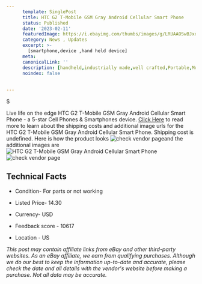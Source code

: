 ```yaml
---
      template: SinglePost
      title: HTC G2 T-Mobile GSM Gray Android Cellular Smart Phone
      status: Published
      date: '2023-02-11'
      featuredImage: https://i.ebayimg.com/thumbs/images/g/LRUAAOSwBJxdRPWw/s-l225.jpg
      category: News , Updates
      excerpt: >-
        [smartphone,device ,hand held device]
      meta:
      canonicalLink: ''
      description: [handheld,industrially made,well crafted,Portable,Mobile,Compact,Convenient,Lightweight,Maneuverable,Man-portable,Miniature,Carriable,Hand-held,Light,Holdable,Transportable,Mobile device,Pocket-sized,On-the-go,Wireless,Cordless,Compact size,Convenient size, smartphone,device ,hand held device]
      noindex: false
      
        
---
```

$

Live life on the edge HTC G2 T-Mobile GSM Gray Android Cellular Smart Phone - a 5-star Cell Phones & Smartphones device. [Click Here](https://www.ebay.com/itm/383085412766?hash=item5931ab819e%3Ag%3ALRUAAOSwBJxdRPWw&mkevt=1&mkcid=1&mkrid=711-53200-19255-0&campid=%253CePNCampaignId%253E&customid=%253CreferenceId%253E&toolid=10049) to read more to learn about the shipping costs and additional image urls for the HTC G2 T-Mobile GSM Gray Android Cellular Smart Phone. Shipping cost is undefined. Here is how the product looks ![check vendor page](https://i.ebayimg.com/thumbs/images/g/LRUAAOSwBJxdRPWw/s-l225.jpg)and the additional images are![HTC G2 T-Mobile GSM Gray Android Cellular Smart Phone](https://i.ebayimg.com/images/g/LRUAAOSwBJxdRPWw/s-l1600.jpg)![check vendor page](https://origin-galleryplus.ebayimg.com/ws/web/383085412766_2_0_1/225x225.jpg,https://origin-galleryplus.ebayimg.com/ws/web/383085412766_3_0_1/225x225.jpg,https://origin-galleryplus.ebayimg.com/ws/web/383085412766_4_0_1/225x225.jpg)



 ## Technical Facts 



     
      

 - Condition- For parts or not working 


      

 - Listed Price- 14.30 


      

 - Currency- USD 


      

 - Feedback score - 10617 


      

 - Location - US 


      
      

 *_This post may contain affiliate links from eBay and other third-party websites. As an eBay affiliate, we earn from qualifying purchases. Although we do our best to keep the information up-to-date and accurate, please check the date and all details with the vendor's website before making a purchase. Not all data may be accurate._*






